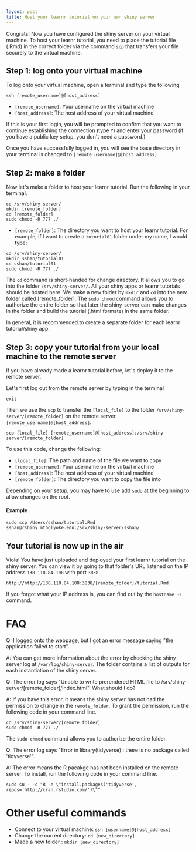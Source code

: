 ```yaml
---
layout: post
title: Host your learnr tutorial on your own shiny server
---
```


Congrats! Now you have configured the shiny server on your virtual machine. To host your learnr tutorial, you need to place the tutorial file (.Rmd) in the correct folder via the command `scp` that transfers your file securely to the virtual machine. 

## Step 1: log onto your virtual machine
To log onto your virtual machine, open a terminal and type the following

```
ssh [remote_username]@[host_address]
```
- `[remote_username]`:  Your username on the virtual machine
- `[host_address]`: The host address of your virtual machine

If this is your first login, you will be prompted to confirm that you want to continue establishing the connection (type `Y`) and enter your password (if you have a public key setup, you don't need a password.)

Once you have successfully logged in, you will see the base directory in your terminal is changed to `[remote_username]@[host_address]` 


## Step 2: make a folder
Now let's make a folder to host your learnr tutorial. Run the following in your terminal.

```
cd /srv/shiny-server/
mkdir [remote_folder]
cd [remote_folder]
sudo chmod -R 777 ./
```

- `[remote_folder]`: The directory you want to host your learnr tutorial. For example, if I want to create a `tutorial01` folder under my name, I would type:

```
cd /srv/shiny-server/
mkdir sshan/tutorial01
cd sshan/tutorial01
sudo chmod -R 777 ./
```

The `cd` command is short-handed for change directory. It allows you to go into the folder `/srv/shiny-server/`. All your shiny apps or learnr tutorials should be hosted here. We make a new folder by `mkdir` and `cd` into the new folder called [remote_folder].  The `sudo chmod` command allows you to authorize the entire folder so that later the shiny-server can make changes in the folder and build the tutorial (.html formate) in the same folder. 

In general, it is recommended to create a separate folder for each learnr tutorial/shiny app. 

## Step 3: copy your tutorial from your local machine to the remote server
If you have already made a learnr tutorial before, let's deploy it to the remote server. 

Let's first log out from the remote server by typing in the terminal

```
exit
```
Then we use the `scp` to transfer the `[local_file]` to the folder `/srv/shiny-server/[remote_folder]` on the remote server `[remote_username]@[host_address]`.

```
scp [local_file] [remote_username]@[host_address]:/srv/shiny-server/[remote_folder]
```
To use this code, change the following: 

- `[local_file]`: The path and name of the file we want to copy
- `[remote_username]`:  Your username on the virtual machine
- `[host_address]`: The host address of your virtual machine
- `[remote_folder]`: The directory you want to copy the file into

Depending on your setup, you may have to use add `sudo` at the beginning to allow changes on the root.

#### Example
```
sudo scp /Users/sshan/tutorial.Rmd sshan@rshiny.mtholyoke.edu:/srv/shiny-server/sshan/
```
## Your tutorial is now up in the air
Viola! You have just uploaded and deployed your first learnr tutorial on the shiny server. You can view it by going to that folder's URL listened on the IP address `138.110.84.108`  with port `3838`. 
```
http://http://138.110.84.108:3838/[remote_folder]/tutorial.Rmd
```
If you forgot what your IP address is,  you can find out by the `hostname -I` command. 

# FAQ

Q: I logged onto the webpage, but I got an error message saying "the application failed to start". 

A: You can get more information about the error by checking the shiny server log at `/var/log/shiny-server`. The folder contains a list of outputs for each instantiation of the shiny server. 

Q: The error log says "Unable to write prerendered HTML file to /srv/shiny-server/[remote_folder]/index.html". What should I do?

A: If you have this error, it means the shiny server has not had the permission to change in the `remote_folder`. To grant the permission, run the following code in your command line.
```
cd /srv/shiny-server/[remote_folder]
sudo chmod -R 777 ./
```
The `sudo chmod` command allows you to authorize the entire folder.

Q: The error log says "Error in library(tidyverse) : there is no package called 'tidyverse'".

A: The error means the R pacakge has not been installed on the remote server. To install, run the following code in your command line.

```
sudo su - -c "R -e \"install.packages('tidyverse', repos='http://cran.rstudio.com/')\""
```

# Other useful commands

- Connect to your virtual machine:    `ssh [username]@[host_address]`
- Change the current directory:   `cd [new_directory]` 
- Made a new folder :   `mkdir [new_directory]`

